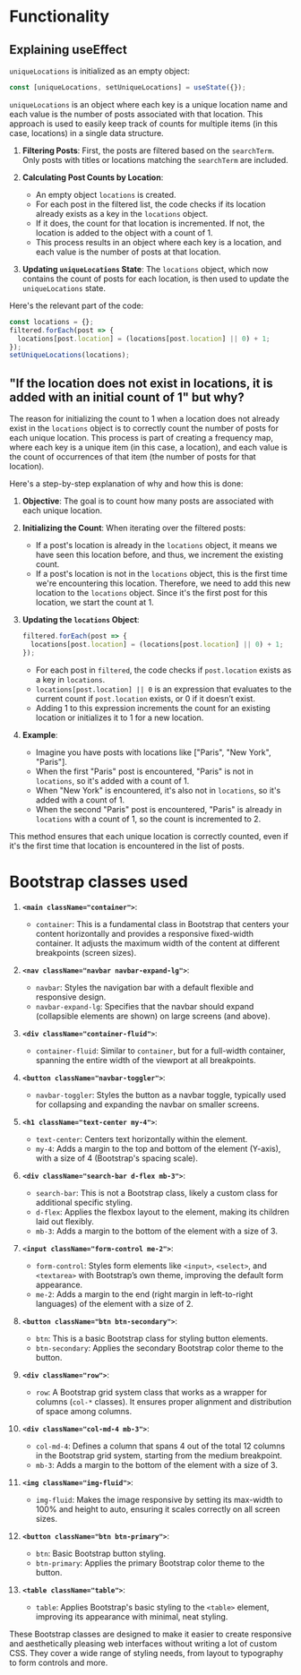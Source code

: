 # Functionality
## Explaining useEffect

`uniqueLocations` is initialized as an empty object:

```javascript
const [uniqueLocations, setUniqueLocations] = useState({});
```

 `uniqueLocations` is an object where each key is a unique location name and each value is the number of posts associated with that location. This approach is used to easily keep track of counts for multiple items (in this case, locations) in a single data structure.

1. **Filtering Posts**: First, the posts are filtered based on the `searchTerm`. Only posts with titles or locations matching the `searchTerm` are included.

2. **Calculating Post Counts by Location**:
   - An empty object `locations` is created.
   - For each post in the filtered list, the code checks if its location already exists as a key in the `locations` object.
   - If it does, the count for that location is incremented. If not, the location is added to the object with a count of 1.
   - This process results in an object where each key is a location, and each value is the number of posts at that location.

3. **Updating `uniqueLocations` State**: The `locations` object, which now contains the count of posts for each location, is then used to update the `uniqueLocations` state.

Here's the relevant part of the code:

```javascript
const locations = {};
filtered.forEach(post => {
  locations[post.location] = (locations[post.location] || 0) + 1;
});
setUniqueLocations(locations);
```

## "If the location does not exist in locations, it is added with an initial count of 1" but why?
The reason for initializing the count to 1 when a location does not already exist in the `locations` object is to correctly count the number of posts for each unique location. This process is part of creating a frequency map, where each key is a unique item (in this case, a location), and each value is the count of occurrences of that item (the number of posts for that location).

Here's a step-by-step explanation of why and how this is done:

1. **Objective**: The goal is to count how many posts are associated with each unique location.

2. **Initializing the Count**: When iterating over the filtered posts:
   - If a post's location is already in the `locations` object, it means we have seen this location before, and thus, we increment the existing count.
   - If a post's location is not in the `locations` object, this is the first time we're encountering this location. Therefore, we need to add this new location to the `locations` object. Since it's the first post for this location, we start the count at 1.

3. **Updating the `locations` Object**:
   ```javascript
   filtered.forEach(post => {
     locations[post.location] = (locations[post.location] || 0) + 1;
   });
   ```
   - For each post in `filtered`, the code checks if `post.location` exists as a key in `locations`.
   - `locations[post.location] || 0` is an expression that evaluates to the current count if `post.location` exists, or 0 if it doesn’t exist.
   - Adding 1 to this expression increments the count for an existing location or initializes it to 1 for a new location.

4. **Example**:
   - Imagine you have posts with locations like ["Paris", "New York", "Paris"].
   - When the first "Paris" post is encountered, "Paris" is not in `locations`, so it's added with a count of 1.
   - When "New York" is encountered, it's also not in `locations`, so it's added with a count of 1.
   - When the second "Paris" post is encountered, "Paris" is already in `locations` with a count of 1, so the count is incremented to 2.

This method ensures that each unique location is correctly counted, even if it's the first time that location is encountered in the list of posts.

# Bootstrap classes used

1. **`<main className="container">`**:
   - `container`: This is a fundamental class in Bootstrap that centers your content horizontally and provides a responsive fixed-width container. It adjusts the maximum width of the content at different breakpoints (screen sizes).

2. **`<nav className="navbar navbar-expand-lg">`**:
   - `navbar`: Styles the navigation bar with a default flexible and responsive design.
   - `navbar-expand-lg`: Specifies that the navbar should expand (collapsible elements are shown) on large screens (and above).

3. **`<div className="container-fluid">`**:
   - `container-fluid`: Similar to `container`, but for a full-width container, spanning the entire width of the viewport at all breakpoints.

4. **`<button className="navbar-toggler">`**:
   - `navbar-toggler`: Styles the button as a navbar toggle, typically used for collapsing and expanding the navbar on smaller screens.

5. **`<h1 className="text-center my-4">`**:
   - `text-center`: Centers text horizontally within the element.
   - `my-4`: Adds a margin to the top and bottom of the element (Y-axis), with a size of 4 (Bootstrap's spacing scale).

6. **`<div className="search-bar d-flex mb-3">`**:
   - `search-bar`: This is not a Bootstrap class, likely a custom class for additional specific styling.
   - `d-flex`: Applies the flexbox layout to the element, making its children laid out flexibly.
   - `mb-3`: Adds a margin to the bottom of the element with a size of 3.

7. **`<input className="form-control me-2">`**:
   - `form-control`: Styles form elements like `<input>`, `<select>`, and `<textarea>` with Bootstrap’s own theme, improving the default form appearance.
   - `me-2`: Adds a margin to the end (right margin in left-to-right languages) of the element with a size of 2.

8. **`<button className="btn btn-secondary">`**:
   - `btn`: This is a basic Bootstrap class for styling button elements.
   - `btn-secondary`: Applies the secondary Bootstrap color theme to the button.

9. **`<div className="row">`**:
   - `row`: A Bootstrap grid system class that works as a wrapper for columns (`col-*` classes). It ensures proper alignment and distribution of space among columns.

10. **`<div className="col-md-4 mb-3">`**:
    - `col-md-4`: Defines a column that spans 4 out of the total 12 columns in the Bootstrap grid system, starting from the medium breakpoint.
    - `mb-3`: Adds a margin to the bottom of the element with a size of 3.

11. **`<img className="img-fluid">`**:
    - `img-fluid`: Makes the image responsive by setting its max-width to 100% and height to auto, ensuring it scales correctly on all screen sizes.

12. **`<button className="btn btn-primary">`**:
    - `btn`: Basic Bootstrap button styling.
    - `btn-primary`: Applies the primary Bootstrap color theme to the button.

13. **`<table className="table">`**:
    - `table`: Applies Bootstrap's basic styling to the `<table>` element, improving its appearance with minimal, neat styling.

These Bootstrap classes are designed to make it easier to create responsive and aesthetically pleasing web interfaces without writing a lot of custom CSS. They cover a wide range of styling needs, from layout to typography to form controls and more.